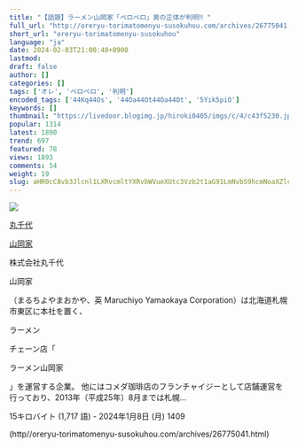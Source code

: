 ```yaml
---
title: "【話題】ラーメン山岡家「ペロペロ」男の正体が判明‼ "
full_url: "http://oreryu-torimatomenyu-susokuhou.com/archives/26775041.html"
short_url: "oreryu-torimatomenyu-susokuhou"
language: "ja"
date: 2024-02-03T21:00:48+0900
lastmod: 
draft: false
author: []
categories: []
tags: ['オレ', 'ペロペロ', '判明']
encoded_tags: ['44Kq44Os', '44Oa44Ot44Oa44Ot', '5Yik5piO']
keywords: []
thumbnail: "https://livedoor.blogimg.jp/hiroki0405/imgs/c/4/c43f5230.jpg"
popular: 1314
latest: 1890
trend: 697
featured: 78
views: 1893
comments: 54
weight: 19
slug: aHR0cC8vb3Jlcnl1LXRvcmltYXRvbWVueXUtc3Vzb2t1aG91LmNvbS9hcmNoaXZlcy8yNjc3NTA0MS5odG1s
---
```


![](https://livedoor.blogimg.jp/hiroki0405/imgs/c/4/c43f5230.jpg)

<div><a title='丸千代山岡家' href='https//ja.wikipedia.org/wiki/%E4%B8%B8%E5%8D%83%E4%BB%A3%E5%B1%B1%E5%B2%A1%E5%AE%B6' target='_blank'>丸千代<p>山岡家</p></a> <p class='searchresult'>株式会社丸千代<p>山岡家</p>（まるちよやまおかや、英 Maruchiyo Yamaokaya Corporation）は北海道札幌市東区に本社を置く、<p>ラーメン</p>チェーン店「<p>ラーメン山岡家</p>」を運営する企業。 他にはコメダ珈琲店のフランチャイジーとして店舗運営を行っており、2013年（平成25年）8月までは札幌…</p> <p class='mw-search-result-data'>15キロバイト (1,717 語) - 2024年1月8日 (月) 1409</p></div>

(http//oreryu-torimatomenyu-susokuhou.com/archives/26775041.html)
